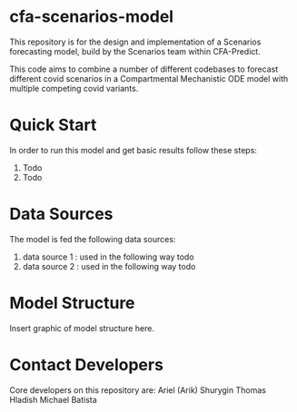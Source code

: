 # cfa-scenarios-model
 
This repository is for the design and implementation of a Scenarios forecasting model, build by the Scenarios team within CFA-Predict.

This code aims to combine a number of different codebases to forecast different covid scenarios in a Compartmental Mechanistic ODE model with multiple competing covid variants.

# Quick Start

In order to run this model and get basic results follow these steps:
1. Todo
2. Todo

# Data Sources

The model is fed the following data sources:
1. data source 1 : used in the following way todo
2. data source 2 : used in the following way todo


# Model Structure

Insert graphic of model structure here.


# Contact Developers

Core developers on this repository are:
Ariel (Arik) Shurygin
Thomas Hladish
Michael Batista
